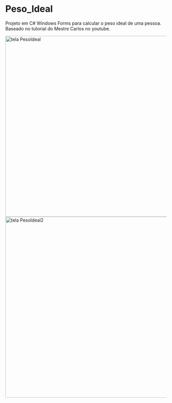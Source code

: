 # Peso_Ideal
Projeto em C# Windows Forms para calcular o peso ideal de uma pessoa. Baseado no tutorial do Mestre Carlos no youtube.


<img width="563" alt="tela PesoIdeal" src="https://user-images.githubusercontent.com/95060483/178070229-b1c49ac2-de62-46c9-bcf7-472c6028084b.png">
<img width="563" alt="tela PesoIdeal2" src="https://user-images.githubusercontent.com/95060483/178070239-92ce85f9-03b2-4cad-b529-30804bf47fe1.png">

